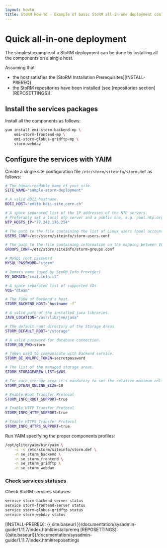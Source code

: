```yaml
---
layout: howto
title: StoRM How-To - Example of basic StoRM all-in-one deployment configuration
---
```


# Quick all-in-one deployment

The simplest example of a StoRM deployment can be done by installing all the components on a single host.

Assuming that:

- the host satisfies the [StoRM Installation Prerequisites][INSTALL-PREREQ]
- the StoRM repositories have been installed (see [repositories section][REPOSETTINGS]).

## Install the services packages

Install all the components as follows:

```bash
yum install emi-storm-backend-mp \
    emi-storm-frontend-mp \
    emi-storm-globus-gridftp-mp \
    storm-webdav
```

## Configure the services with YAIM

Create a single site configuration file `/etc/storm/siteinfo/storm.def` as follows:

```bash
# The human-readable name of your site.
SITE_NAME="sample-storm-deployment"

# A valid BDII hostname.
BDII_HOST="emitb-bdii-site.cern.ch"

# A space separated list of the IP addresses of the NTP servers.
# Preferably set a local ntp server and a public one, e.g. pool.ntp.org)
NTP_HOSTS_IP="77.242.176.254"

# The path to the file containing the list of Linux users (pool accounts) to be created. This file must be created by the site administrator and contains a plain list of the users and their IDs. An example of this configuration file is given in /opt/glite/yaim/examples/users.conf file.
USERS_CONF=/etc/storm/siteinfo/storm-users.conf

# The path to the file containing information on the mapping between VOMS groups and roles to local groups. An example of this configuration file is given in /opt/glite/yaim/examples/groups.conf file.
GROUPS_CONF=/etc/storm/siteinfo/storm-groups.conf

# MySQL root password
MYSQL_PASSWORD="storm"

# Domain name (used by StoRM Info Provider)
MY_DOMAIN="cnaf.infn.it"

# A space separated list of supported VOs
VOS="dteam"

# The FQDN of Backend's host.
STORM_BACKEND_HOST=`hostname -f`

# A valid path of the installed java libraries.
JAVA_LOCATION="/usr/lib/jvm/java"

# The default root directory of the Storage Areas.
STORM_DEFAULT_ROOT="/storage"

# A valid password for database connection.
STORM_DB_PWD=storm

# Token used to communicate with Backend service.
STORM_BE_XMLRPC_TOKEN=secretpassword

# The list of the managed storage areas.
STORM_STORAGEAREA_LIST=$VOS

# For each storage area it's mandatory to set the relative maximum online size.
STORM_DTEAM_ONLINE_SIZE=10

# Enable Root Transfer Protocol 
STORM_INFO_ROOT_SUPPORT=true

# Enable HTTP Transfer Protocol
STORM_INFO_HTTP_SUPPORT=true

# Enable HTTPS Transfer Protocol
STORM_INFO_HTTPS_SUPPORT=true

```

Run YAIM specifying the proper components profiles:

```bash
/opt/glite/yaim/bin/yaim \
    -c -s /etc/storm/siteinfo/storm.def \
    -n se_storm_backend \
    -n se_storm_frontend \
    -n se_storm_gridftp \
    -n se_storm_webdav
```

### Check services statuses

Check StoRM services statuses:

```bash
service storm-backend-server status
service storm-frontend-server status
service storm-globus-gridftp status
service storm-webdav status
```

[INSTALL-PREREQ]: {{ site.baseurl }}/documentation/sysadmin-guide/1.11.7/index.html#installprereq
[REPOSETTINGS]: {{site.baseurl}}/documentation/sysadmin-guide/1.11.7/index.html#reposettings


[sysadmin-guide]: {{site.baseurl}}/documentation/sysadmin-guide/

[enable-example]: {{site.baseurl}}/documentation/examples/enable-gridhttps-standalone-deployment/1.11.2/enable-gridhttps-standalone-deployment.html